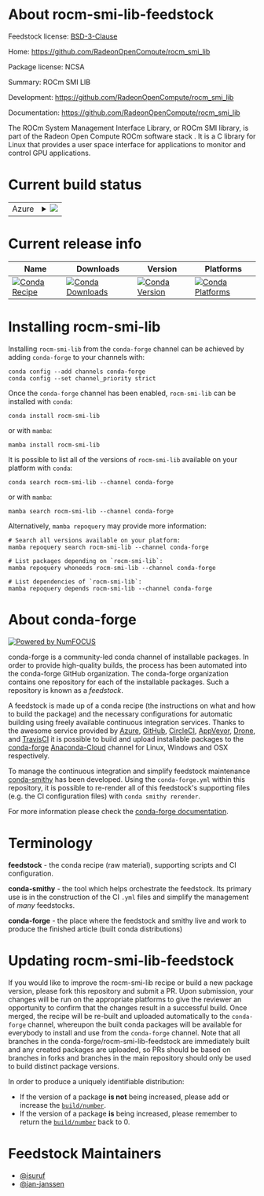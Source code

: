 About rocm-smi-lib-feedstock
============================

Feedstock license: [BSD-3-Clause](https://github.com/conda-forge/rocm-smi-feedstock/blob/main/LICENSE.txt)

Home: https://github.com/RadeonOpenCompute/rocm_smi_lib

Package license: NCSA

Summary: ROCm SMI LIB

Development: https://github.com/RadeonOpenCompute/rocm_smi_lib

Documentation: https://github.com/RadeonOpenCompute/rocm_smi_lib

The ROCm System Management Interface Library, or ROCm SMI library, is
part of the Radeon Open Compute ROCm software stack . It is a C library
for Linux that provides a user space interface for applications to
monitor and control GPU applications.


Current build status
====================


<table>
    
  <tr>
    <td>Azure</td>
    <td>
      <details>
        <summary>
          <a href="https://dev.azure.com/conda-forge/feedstock-builds/_build/latest?definitionId=8387&branchName=main">
            <img src="https://dev.azure.com/conda-forge/feedstock-builds/_apis/build/status/rocm-smi-feedstock?branchName=main">
          </a>
        </summary>
        <table>
          <thead><tr><th>Variant</th><th>Status</th></tr></thead>
          <tbody><tr>
              <td>linux_64</td>
              <td>
                <a href="https://dev.azure.com/conda-forge/feedstock-builds/_build/latest?definitionId=8387&branchName=main">
                  <img src="https://dev.azure.com/conda-forge/feedstock-builds/_apis/build/status/rocm-smi-feedstock?branchName=main&jobName=linux&configuration=linux%20linux_64_" alt="variant">
                </a>
              </td>
            </tr>
          </tbody>
        </table>
      </details>
    </td>
  </tr>
</table>

Current release info
====================

| Name | Downloads | Version | Platforms |
| --- | --- | --- | --- |
| [![Conda Recipe](https://img.shields.io/badge/recipe-rocm--smi--lib-green.svg)](https://anaconda.org/conda-forge/rocm-smi-lib) | [![Conda Downloads](https://img.shields.io/conda/dn/conda-forge/rocm-smi-lib.svg)](https://anaconda.org/conda-forge/rocm-smi-lib) | [![Conda Version](https://img.shields.io/conda/vn/conda-forge/rocm-smi-lib.svg)](https://anaconda.org/conda-forge/rocm-smi-lib) | [![Conda Platforms](https://img.shields.io/conda/pn/conda-forge/rocm-smi-lib.svg)](https://anaconda.org/conda-forge/rocm-smi-lib) |

Installing rocm-smi-lib
=======================

Installing `rocm-smi-lib` from the `conda-forge` channel can be achieved by adding `conda-forge` to your channels with:

```
conda config --add channels conda-forge
conda config --set channel_priority strict
```

Once the `conda-forge` channel has been enabled, `rocm-smi-lib` can be installed with `conda`:

```
conda install rocm-smi-lib
```

or with `mamba`:

```
mamba install rocm-smi-lib
```

It is possible to list all of the versions of `rocm-smi-lib` available on your platform with `conda`:

```
conda search rocm-smi-lib --channel conda-forge
```

or with `mamba`:

```
mamba search rocm-smi-lib --channel conda-forge
```

Alternatively, `mamba repoquery` may provide more information:

```
# Search all versions available on your platform:
mamba repoquery search rocm-smi-lib --channel conda-forge

# List packages depending on `rocm-smi-lib`:
mamba repoquery whoneeds rocm-smi-lib --channel conda-forge

# List dependencies of `rocm-smi-lib`:
mamba repoquery depends rocm-smi-lib --channel conda-forge
```


About conda-forge
=================

[![Powered by
NumFOCUS](https://img.shields.io/badge/powered%20by-NumFOCUS-orange.svg?style=flat&colorA=E1523D&colorB=007D8A)](https://numfocus.org)

conda-forge is a community-led conda channel of installable packages.
In order to provide high-quality builds, the process has been automated into the
conda-forge GitHub organization. The conda-forge organization contains one repository
for each of the installable packages. Such a repository is known as a *feedstock*.

A feedstock is made up of a conda recipe (the instructions on what and how to build
the package) and the necessary configurations for automatic building using freely
available continuous integration services. Thanks to the awesome service provided by
[Azure](https://azure.microsoft.com/en-us/services/devops/), [GitHub](https://github.com/),
[CircleCI](https://circleci.com/), [AppVeyor](https://www.appveyor.com/),
[Drone](https://cloud.drone.io/welcome), and [TravisCI](https://travis-ci.com/)
it is possible to build and upload installable packages to the
[conda-forge](https://anaconda.org/conda-forge) [Anaconda-Cloud](https://anaconda.org/)
channel for Linux, Windows and OSX respectively.

To manage the continuous integration and simplify feedstock maintenance
[conda-smithy](https://github.com/conda-forge/conda-smithy) has been developed.
Using the ``conda-forge.yml`` within this repository, it is possible to re-render all of
this feedstock's supporting files (e.g. the CI configuration files) with ``conda smithy rerender``.

For more information please check the [conda-forge documentation](https://conda-forge.org/docs/).

Terminology
===========

**feedstock** - the conda recipe (raw material), supporting scripts and CI configuration.

**conda-smithy** - the tool which helps orchestrate the feedstock.
                   Its primary use is in the construction of the CI ``.yml`` files
                   and simplify the management of *many* feedstocks.

**conda-forge** - the place where the feedstock and smithy live and work to
                  produce the finished article (built conda distributions)


Updating rocm-smi-lib-feedstock
===============================

If you would like to improve the rocm-smi-lib recipe or build a new
package version, please fork this repository and submit a PR. Upon submission,
your changes will be run on the appropriate platforms to give the reviewer an
opportunity to confirm that the changes result in a successful build. Once
merged, the recipe will be re-built and uploaded automatically to the
`conda-forge` channel, whereupon the built conda packages will be available for
everybody to install and use from the `conda-forge` channel.
Note that all branches in the conda-forge/rocm-smi-lib-feedstock are
immediately built and any created packages are uploaded, so PRs should be based
on branches in forks and branches in the main repository should only be used to
build distinct package versions.

In order to produce a uniquely identifiable distribution:
 * If the version of a package **is not** being increased, please add or increase
   the [``build/number``](https://docs.conda.io/projects/conda-build/en/latest/resources/define-metadata.html#build-number-and-string).
 * If the version of a package **is** being increased, please remember to return
   the [``build/number``](https://docs.conda.io/projects/conda-build/en/latest/resources/define-metadata.html#build-number-and-string)
   back to 0.

Feedstock Maintainers
=====================

* [@isuruf](https://github.com/isuruf/)
* [@jan-janssen](https://github.com/jan-janssen/)

